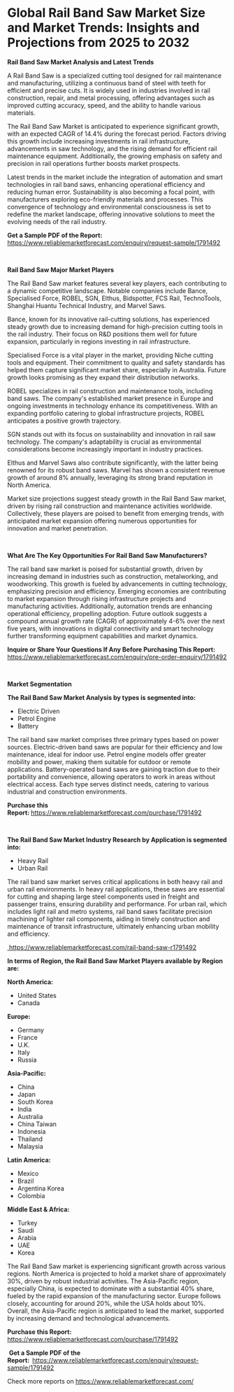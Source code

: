 <p><h1>Global Rail Band Saw Market Size and Market Trends: Insights and Projections from 2025 to 2032</h1></p><p><strong>Rail Band Saw Market Analysis and Latest Trends</strong></p>
<p><p>A Rail Band Saw is a specialized cutting tool designed for rail maintenance and manufacturing, utilizing a continuous band of steel with teeth for efficient and precise cuts. It is widely used in industries involved in rail construction, repair, and metal processing, offering advantages such as improved cutting accuracy, speed, and the ability to handle various materials.</p><p>The Rail Band Saw Market is anticipated to experience significant growth, with an expected CAGR of 14.4% during the forecast period. Factors driving this growth include increasing investments in rail infrastructure, advancements in saw technology, and the rising demand for efficient rail maintenance equipment. Additionally, the growing emphasis on safety and precision in rail operations further boosts market prospects. </p><p>Latest trends in the market include the integration of automation and smart technologies in rail band saws, enhancing operational efficiency and reducing human error. Sustainability is also becoming a focal point, with manufacturers exploring eco-friendly materials and processes. This convergence of technology and environmental consciousness is set to redefine the market landscape, offering innovative solutions to meet the evolving needs of the rail industry.</p></p>
<p><strong>Get a Sample PDF of the Report:&nbsp;</strong> <a href="https://www.reliablemarketforecast.com/enquiry/request-sample/1791492?utm_campaign=2232&utm_medium=2&utm_source=Github&utm_content=ia&utm_term=18022025&utm_id=rail-band-saw">https://www.reliablemarketforecast.com/enquiry/request-sample/1791492</a></p>
<p>&nbsp;</p>
<p><strong>Rail Band Saw Major Market Players</strong></p>
<p><p>The Rail Band Saw market features several key players, each contributing to a dynamic competitive landscape. Notable companies include Bance, Specialised Force, ROBEL, SGN, Elthus, Bidspotter, FCS Rail, TechnoTools, Shanghai Huantu Technical Industry, and Marvel Saws.</p><p>Bance, known for its innovative rail-cutting solutions, has experienced steady growth due to increasing demand for high-precision cutting tools in the rail industry. Their focus on R&D positions them well for future expansion, particularly in regions investing in rail infrastructure.</p><p>Specialised Force is a vital player in the market, providing Niche cutting tools and equipment. Their commitment to quality and safety standards has helped them capture significant market share, especially in Australia. Future growth looks promising as they expand their distribution networks.</p><p>ROBEL specializes in rail construction and maintenance tools, including band saws. The company's established market presence in Europe and ongoing investments in technology enhance its competitiveness. With an expanding portfolio catering to global infrastructure projects, ROBEL anticipates a positive growth trajectory.</p><p>SGN stands out with its focus on sustainability and innovation in rail saw technology. The company's adaptability is crucial as environmental considerations become increasingly important in industry practices.</p><p>Elthus and Marvel Saws also contribute significantly, with the latter being renowned for its robust band saws. Marvel has shown a consistent revenue growth of around 8% annually, leveraging its strong brand reputation in North America.</p><p>Market size projections suggest steady growth in the Rail Band Saw market, driven by rising rail construction and maintenance activities worldwide. Collectively, these players are poised to benefit from emerging trends, with anticipated market expansion offering numerous opportunities for innovation and market penetration.</p></p>
<p>&nbsp;</p>
<p><strong>What Are The Key Opportunities For Rail Band Saw Manufacturers?</strong></p>
<p><p>The rail band saw market is poised for substantial growth, driven by increasing demand in industries such as construction, metalworking, and woodworking. This growth is fueled by advancements in cutting technology, emphasizing precision and efficiency. Emerging economies are contributing to market expansion through rising infrastructure projects and manufacturing activities. Additionally, automation trends are enhancing operational efficiency, propelling adoption. Future outlook suggests a compound annual growth rate (CAGR) of approximately 4-6% over the next five years, with innovations in digital connectivity and smart technology further transforming equipment capabilities and market dynamics.</p></p>
<p><strong>Inquire or Share Your Questions If Any Before Purchasing This Report:</strong> <a href="https://www.reliablemarketforecast.com/enquiry/pre-order-enquiry/1791492?utm_campaign=2232&utm_medium=2&utm_source=Github&utm_content=ia&utm_term=18022025&utm_id=rail-band-saw">https://www.reliablemarketforecast.com/enquiry/pre-order-enquiry/1791492</a></p>
<p>&nbsp;</p>
<p><strong>Market Segmentation</strong></p>
<p><strong>The Rail Band Saw Market Analysis by types is segmented into:</strong></p>
<p><ul><li>Electric Driven</li><li>Petrol Engine</li><li>Battery</li></ul></p>
<p><p>The rail band saw market comprises three primary types based on power sources. Electric-driven band saws are popular for their efficiency and low maintenance, ideal for indoor use. Petrol engine models offer greater mobility and power, making them suitable for outdoor or remote applications. Battery-operated band saws are gaining traction due to their portability and convenience, allowing operators to work in areas without electrical access. Each type serves distinct needs, catering to various industrial and construction environments.</p></p>
<p><strong>Purchase this Report:&nbsp;</strong><a href="https://www.reliablemarketforecast.com/purchase/1791492?utm_campaign=2232&utm_medium=2&utm_source=Github&utm_content=ia&utm_term=18022025&utm_id=rail-band-saw">https://www.reliablemarketforecast.com/purchase/1791492</a></p>
<p>&nbsp;</p>
<p><strong>The Rail Band Saw Market Industry Research by Application is segmented into:</strong></p>
<p><ul><li>Heavy Rail</li><li>Urban Rail</li></ul></p>
<p><p>The rail band saw market serves critical applications in both heavy rail and urban rail environments. In heavy rail applications, these saws are essential for cutting and shaping large steel components used in freight and passenger trains, ensuring durability and performance. For urban rail, which includes light rail and metro systems, rail band saws facilitate precision machining of lighter rail components, aiding in timely construction and maintenance of transit infrastructure, ultimately enhancing urban mobility and efficiency.</p></p>
<p><a href="https://www.reliablemarketforecast.com/rail-band-saw-r1791492?utm_campaign=2232&utm_medium=2&utm_source=Github&utm_content=ia&utm_term=18022025&utm_id=rail-band-saw">&nbsp;https://www.reliablemarketforecast.com/rail-band-saw-r1791492</a></p>
<p><strong>In terms of Region, the Rail Band Saw Market Players available by Region are:</strong></p>
<p>
    <p> <strong> North America: </strong>
        <ul>
            <li>United States</li>
            <li>Canada</li>
        </ul>
        </p> 
    <p> <strong> Europe: </strong>
        <ul>
            <li>Germany</li>
            <li>France</li>
            <li>U.K.</li>
            <li>Italy</li>
            <li>Russia</li>
        </ul>
        </p> 
    <p> <strong> Asia-Pacific: </strong>
        <ul>
            <li>China</li>
            <li>Japan</li>
            <li>South Korea</li>
            <li>India</li>
            <li>Australia</li>
            <li>China Taiwan</li>
            <li>Indonesia</li>
            <li>Thailand</li>
            <li>Malaysia</li>
        </ul>
        </p> 
    <p> <strong> Latin America: </strong>
        <ul>
            <li>Mexico</li>
            <li>Brazil</li>
            <li>Argentina Korea</li>
            <li>Colombia</li>
        </ul>
        </p> 
    <p> <strong> Middle East & Africa: </strong>
        <ul>
            <li>Turkey</li>
            <li>Saudi</li>
            <li>Arabia</li>
            <li>UAE</li>
            <li>Korea</li>
        </ul>
    </p>
    </p>
<p><p>The Rail Band Saw market is experiencing significant growth across various regions. North America is projected to hold a market share of approximately 30%, driven by robust industrial activities. The Asia-Pacific region, especially China, is expected to dominate with a substantial 40% share, fueled by the rapid expansion of the manufacturing sector. Europe follows closely, accounting for around 20%, while the USA holds about 10%. Overall, the Asia-Pacific region is anticipated to lead the market, supported by increasing demand and technological advancements.</p></p>
<p><strong>Purchase this Report: </strong><a href="https://www.reliablemarketforecast.com/purchase/1791492?utm_campaign=2232&utm_medium=2&utm_source=Github&utm_content=ia&utm_term=18022025&utm_id=rail-band-saw">https://www.reliablemarketforecast.com/purchase/1791492</a></p>
<p>&nbsp;<strong>Get a Sample PDF of the Report:&nbsp;&nbsp;</strong><a href="https://www.reliablemarketforecast.com/enquiry/request-sample/1791492?utm_campaign=2232&utm_medium=2&utm_source=Github&utm_content=ia&utm_term=18022025&utm_id=rail-band-saw">https://www.reliablemarketforecast.com/enquiry/request-sample/1791492</a></p>
<p><strong></strong></p>
<p>Check more reports on <a href="https://www.reliablemarketforecast.com/?utm_campaign=2232&utm_medium=2&utm_source=Github&utm_content=ia&utm_term=18022025&utm_id=rail-band-saw">https://www.reliablemarketforecast.com/</a></p>